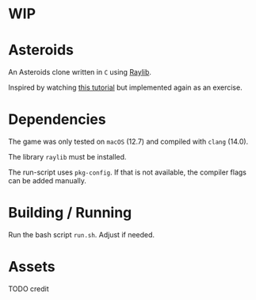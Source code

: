 # WIP

# Asteroids

An Asteroids clone written in `C` using [Raylib](https://www.raylib.com).

Inspired by watching [this tutorial](https://www.youtube.com/watch?v=abIlGCx_Yq8) but implemented again as an exercise.

# Dependencies

The game was only tested on `macOS` (12.7) and compiled with `clang` (14.0).

The library `raylib` must be installed.

The run-script uses `pkg-config`. If that is not available, the compiler flags can be added manually.

# Building / Running

Run the bash script `run.sh`. Adjust if needed.

# Assets

TODO credit
